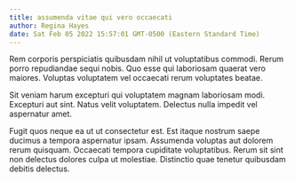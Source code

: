```yaml
---
title: assumenda vitae qui vero occaecati
author: Regina Hayes
date: Sat Feb 05 2022 15:57:01 GMT-0500 (Eastern Standard Time)
---
```

Rem corporis perspiciatis quibusdam nihil ut voluptatibus commodi. Rerum porro repudiandae sequi nobis. Quo esse qui laboriosam quaerat vero maiores. Voluptas voluptatem vel occaecati rerum voluptates beatae.

 Sit veniam harum excepturi qui voluptatem magnam laboriosam modi. Excepturi aut sint. Natus velit voluptatem. Delectus nulla impedit vel aspernatur amet.

 Fugit quos neque ea ut ut consectetur est. Est itaque nostrum saepe ducimus a tempora aspernatur ipsam. Assumenda voluptas aut dolorem rerum quisquam. Occaecati tempora cupiditate voluptatibus. Rerum sit sint non delectus dolores culpa ut molestiae. Distinctio quae tenetur quibusdam debitis delectus.